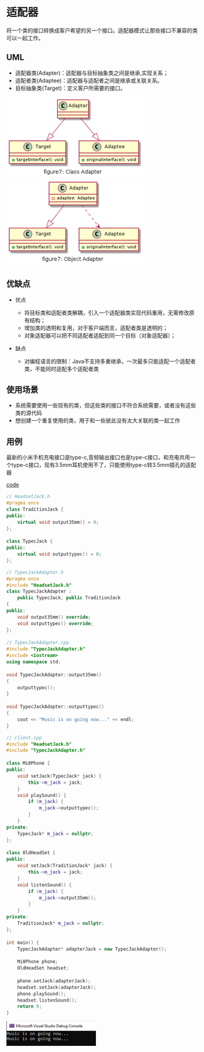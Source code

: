 # 适配器

将一个类的接口转换成客户希望的另一个接口。适配器模式让那些接口不兼容的类可以一起工作。

## UML

* 适配器类(Adapter)：适配器与目标抽象类之间是继承,实现关系；
* 适配者类(Adaptee)：适配器与适配者之间是继承或关联关系。
* 目标抽象类(Target)：定义客户所需要的接口。

![figure7_adapter_class](img/figure7_adapter_class.png)
![figure7_adapter_object](img/figure7_adapter_object.png)

## 优缺点

* 优点
  * 将目标类和适配者类解耦，引入一个适配器类实现代码重用，无需修改原有结构；
  * 增加类的透明和复用，对于客户端而言，适配者类是透明的；
  * 对象适配器可以把不同适配者适配到同一个目标（对象适配器）；


* 缺点
  * 对编程语言的限制：Java不支持多重继承，一次最多只能适配一个适配者类，不能同时适配多个适配者类

## 使用场景

* 系统需要使用一些现有的类，但这些类的接口不符合系统需要，或者没有这些类的源代码
* 想创建一个重复使用的类，用于和一些彼此没有太大关联的类一起工作

## 用例
最新的小米手机充电接口是type-c,音频输出接口也是type-c接口，和充电共用一个type-c接口，现有3.5mm耳机使用不了，只能使用type-c转3.5mm插孔的适配器

[code](../code/07_Adapter)

```c++
// HeadsetJack.h
#pragma once
class TraditionJack {
public:
	virtual void output35mm() = 0;
};

class TypecJack {
public:
	virtual void outputtypec() = 0;
};
```

```c++
// TypecJackAdapter.h
#pragma once
#include "HeadsetJack.h"
class TypecJackAdapter :
	public TypecJack, public TraditionJack
{
public:
	void output35mm() override;
	void outputtypec() override;
};

// TypecJackAdapter.cpp
#include "TypecJackAdapter.h"
#include <iostream>
using namespace std;

void TypecJackAdapter::output35mm()
{
	outputtypec();
}

void TypecJackAdapter::outputtypec()
{
	cout << "Music is on going now..." << endl;
}
```

```c++
// client.cpp
#include "HeadsetJack.h"
#include "TypecJackAdapter.h"

class Mi8Phone {
public:
	void setJack(TypecJack* jack) {
		this->m_jack = jack;
	}
	void playSound() {
		if (m_jack) {
			m_jack->outputtypec();
		}
	}
private:
	TypecJack* m_jack = nullptr;
};

class OldHeadSet {
public:
	void setJack(TraditionJack* jack) {
		this->m_jack = jack;
	}
	void listenSound() {
		if (m_jack) {
			m_jack->output35mm();
		}
	}
private:
	TraditionJack* m_jack = nullptr;
};

int main() {
	TypecJackAdapter* adapterJack = new TypecJackAdapter();

	Mi8Phone phone;
	OldHeadSet headset;

	phone.setJack(adapterJack);
	headset.setJack(adapterJack);
	phone.playSound();
	headset.listenSound();
	return 0;
}
```

![result](../code/07_Adapter/result.png)